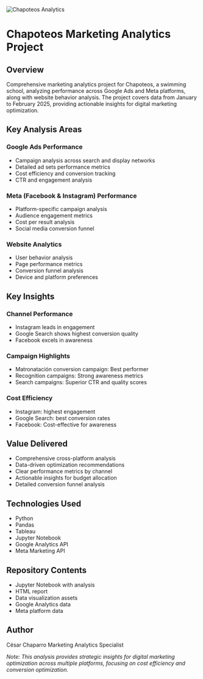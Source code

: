 ![Chapoteos Analytics](/Users/cesarchaparro/Desktop/GitHub/Chapoteos/git/assets/chapoteos.png)

# Chapoteos Marketing Analytics Project

## Overview
Comprehensive marketing analytics project for Chapoteos, a swimming school, analyzing performance across Google Ads and Meta platforms, along with website behavior analysis. The project covers data from January to February 2025, providing actionable insights for digital marketing optimization.

## Key Analysis Areas

### Google Ads Performance
- Campaign analysis across search and display networks
- Detailed ad sets performance metrics
- Cost efficiency and conversion tracking
- CTR and engagement analysis

### Meta (Facebook & Instagram) Performance
- Platform-specific campaign analysis
- Audience engagement metrics
- Cost per result analysis
- Social media conversion funnel

### Website Analytics
- User behavior analysis
- Page performance metrics
- Conversion funnel analysis
- Device and platform preferences

## Key Insights

### Channel Performance
- Instagram leads in engagement
- Google Search shows highest conversion quality
- Facebook excels in awareness

### Campaign Highlights
- Matronatación conversion campaign: Best performer
- Recognition campaigns: Strong awareness metrics
- Search campaigns: Superior CTR and quality scores

### Cost Efficiency
- Instagram: highest engagement
- Google Search: best conversion rates
- Facebook: Cost-effective for awareness

## Value Delivered
- Comprehensive cross-platform analysis
- Data-driven optimization recommendations
- Clear performance metrics by channel
- Actionable insights for budget allocation
- Detailed conversion funnel analysis

## Technologies Used
- Python
- Pandas
- Tableau
- Jupyter Notebook
- Google Analytics API
- Meta Marketing API

## Repository Contents
- Jupyter Notebook with analysis
- HTML report
- Data visualization assets
- Google Analytics data
- Meta platform data

## Author
César Chaparro
Marketing Analytics Specialist

*Note: This analysis provides strategic insights for digital marketing optimization across multiple platforms, focusing on cost efficiency and conversion optimization.*